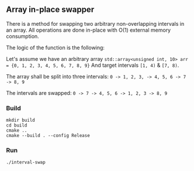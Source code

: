 ## Array in-place swapper

There is a method for swapping two arbitrary non-overlapping intervals in an array. All operations are done in-place with O(1) external memory consumption.

The logic of the function is the following:

Let's assume we have an arbitrary array `std::array<unsigned int, 10> arr = {0, 1, 2, 3, 4, 5, 6, 7, 8, 9}`
And target intervals `[1, 4)` & `[7, 8)`.

The array shall be split into three intervals:
`0 -> 1, 2, 3, -> 4, 5, 6 -> 7 -> 8, 9`

The intervals are swapped:
`0 -> 7 -> 4, 5, 6 -> 1, 2, 3 -> 8, 9`

### Build

```
mkdir build
cd build
cmake ..
cmake --build . --config Release
```

### Run
`./interval-swap`
